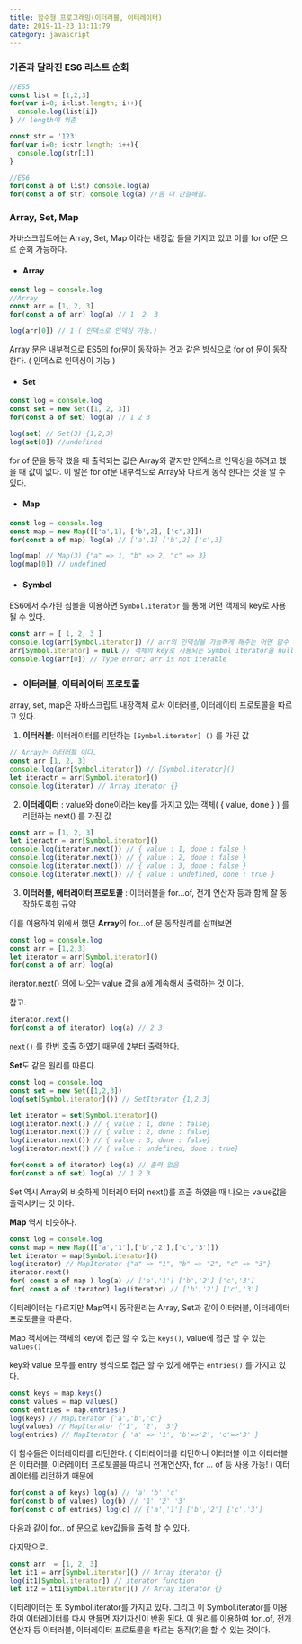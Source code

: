 ```yaml
---
title: 함수형 프로그래밍(이터러블, 이터레이터)
date: 2019-11-23 13:11:79
category: javascript
---
```


### 기존과 달라진 ES6 리스트 순회

```javascript
//ES5
const list = [1,2,3]
for(var i=0; i<list.length; i++){
  console.log(list[i])
} // length에 의존

const str = '123'
for(var i=0; i<str.length; i++){
  console.log(str[i])
}

//ES6
for(const a of list) console.log(a)
for(const a of str) console.log(a) //좀 더 간결해짐.
```



### Array, Set, Map

자바스크립트에는 Array, Set, Map 이라는 내장값 들을 가지고 있고 이를 for of문 으로 순회 가능하다.

- #### Array

```javascript
const log = console.log
//Array
const arr = [1, 2, 3]
for(const a of arr) log(a) // 1  2  3

log(arr[0]) // 1 ( 인덱스로 인덱싱 가능.)
```

Array 문은 내부적으로 ES5의 for문이 동작하는 것과 같은 방식으로 for of 문이 동작한다. ( 인덱스로 인덱싱이 가능 )



- #### Set

```javascript
const log = console.log
const set = new Set([1, 2, 3])
for(const a of set) log(a) // 1 2 3

log(set) // Set(3) {1,2,3}
log(set[0]) //undefined
```

for of 문을 동작 했을 때 출력되는 값은 Array와 같지만 인덱스로 인덱싱을 하려고 했을 때 값이 없다. 이 말은 for of문 내부적으로 Array와 다르게 동작 한다는 것을 알 수 있다.



- #### Map

```javascript
const log = console.log
const map = new Map([['a',1], ['b',2], ['c',3]])
for(const a of map) log(a) // ['a',1] ['b',2] ['c',3]

log(map) // Map(3) {"a" => 1, "b" => 2, "c" => 3}
log(map[0]) // undefined
```



- #### Symbol

ES6에서 추가된 심볼을 이용하면 <code>Symbol.iterator</code>  를 통해 어떤 객체의 key로 사용 될 수 있다.

```javascript
const arr = [ 1, 2, 3 ]
console.log(arr[Symbol.iterator]) // arr의 인덱싱을 가능하게 해주는 어떤 함수 출력.
arr[Symbol.iterator] = null // 객체의 key로 사용되는 Symbol iterator을 null로 만들어버림.
console.log(arr[0]) // Type error; arr is not iterable
```



- ### 이터러블, 이터레이터 프로토콜

array, set, map은 자바스크립트 내장객체 로서 이터러블, 이터레이터 프로토콜을 따르고 있다.

1. **이터러블**: 이터레이터를 리턴하는 <code>[Symbol.iterator] ()</code> 를 가진 값

```javascript
// Array는 이터러블 이다.
const arr [1, 2, 3]
console.log(arr[Symbol.iterator]) // [Symbol.iterator]()
let iteraotr = arr[Symbol.iterator]()
console.log(iterator) // Array iterator {}
```

2. **이터레이터** : value와 done이라는 key를 가지고 있는 객체( { value, done } ) 를 리턴하는 next() 를 가진 값

```javascript
const arr = [1, 2, 3]
let iteraotr = arr[Symbol.iterator]()
console.log(iterator.next()) // { value : 1, done : false }
console.log(iterator.next()) // { value : 2, done : false }
console.log(iterator.next()) // { value : 3, done : false }
console.log(iterator.next()) // { value : undefined, done : true }
```

3. **이터러블, 에터레이터 프로토콜** : 이터러블을 for...of, 전개 연산자 등과 함께 잘 동작하도록한 규약

이를 이용하여 위에서 했던 **Array**의 for...of 문 동작원리를 살펴보면

```javascript
const log = console.log
const arr = [1,2,3]
let iterator = arr[Symbol.iterator]()
for(const a of arr) log(a)
```

 iterator.next() 의에 나오는 value 값을 a에 계속해서 출력하는 것 이다. 

참고.

```javascript
iterator.next()
for(const a of iterator) log(a) // 2 3
```

<code>next()</code> 를 한번 호출 하였기 때문에 2부터 출력한다.

**Set**도 같은 원리를 따른다.

```javascript
const log = console.log
const set = new Set([1,2,3])
log(set[Symbol.iterator]()) // SetIterator {1,2,3}

let iterator = set[Symbol.iterator]()
log(iterator.next()) // { value : 1, done : false}
log(iterator.next()) // { value : 2, done : false}
log(iterator.next()) // { value : 3, done : false}
log(iterator.next()) // { value : undefined, done : true}

for(const a of iterator) log(a) // 출력 없음
for(const a of set) log(a) // 1 2 3

```

Set 역시 Array와 비슷하게 이터레이터의 next()를 호출 하였을 때 나오는 value값을 출력시키는 것 이다.

**Map** 역시 비슷하다.

```javascript
const log = console.log
const map = new Map([['a','1'],['b','2'],['c','3']])
let iterator = map[Symbol.iterator]()
log(iterator) // MapIterator {"a" => "1", "b" => "2", "c" => "3"}
iterator.next()
for( const a of map ) log(a) // ['a','1'] ['b','2'] ['c','3']
for( const a of iterator) log(iterator) // ['b','2'] ['c','3']
```

이터레이터는 다르지만 Map역시 동작원리는 Array, Set과 같이 이터러블, 이터레이터 프로토콜을 따른다.

Map 객체에는 객체의 key에 접근 할 수 있는 <code>keys()</code>, value에 접근 할 수 있는 <code>values()</code>

key와 value 모두를 entry 형식으로 접근 할 수 있게 해주는 <code>entries()</code> 를 가지고 있다.

```javascript
const keys = map.keys()
const values = map.values()
const entries = map.entries()
log(keys) // MapIterator {'a','b','c'}
log(values) // MapIterator {'1', '2', '3'}
log(entries) // MapIterator { 'a' => '1', 'b'=>'2', 'c'=>'3' }

```

이 함수들은 이터레이터를 리턴한다. ( 이터레이터를 리턴하니 이터러블 이고 이터러블은 이터러블, 이러레이터 프로토콜을 따르니 전개연산자, for ... of 등 사용 가능! ) 이터레이터를 리턴하기 때문에

```javascript
for(const a of keys) log(a) // 'a' 'b' 'c'
for(const b of values) log(b) // '1' '2' '3'
for(const c of entries) log(c) // ['a','1'] ['b','2'] ['c','3']
```

다음과 같이 for.. of 문으로 key값들을 출력 할 수 있다.

마지막으로..

```javascript
const arr  = [1, 2, 3]
let it1 = arr[Symbol.iterator]() // Array iterator {}
log(it1[Symbol.iterator]) // iterator function
let it2 = it1[Symbol.iterator]() // Array iterator {}
```

이터레이터는 또 Symbol.iterator를 가지고 있다. 그리고 이 Symbol.iterator를 이용하여 이터레이터를 다시 만들면 자기자신이 반환 된다. 이 원리를 이용하여 for..of, 전개연산자 등 이터러블, 이터레이터 프로토콜을 따르는 동작(?)을 할 수 있는 것이다.

